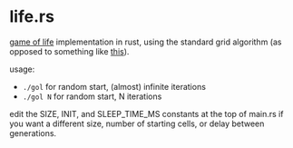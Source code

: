 # life.rs

[game of life](https://en.wikipedia.org/wiki/Conway%27s_Game_of_Life) implementation in rust, using the standard grid algorithm (as opposed to something like [this](https://www.refsmmat.com/posts/2016-01-25-conway-game-of-life.html)).

usage:
-   `./gol` for random start, (almost) infinite iterations
-   `./gol N` for random start, N iterations


edit the SIZE, INIT, and SLEEP_TIME_MS constants at the top of main.rs if you want a different size, number of starting cells, or delay between generations.
